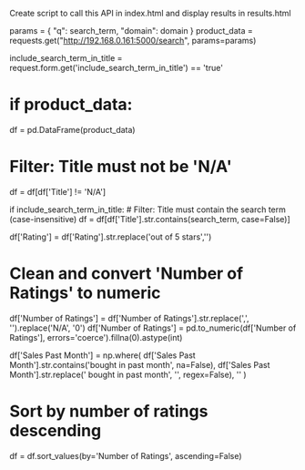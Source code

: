 Create script to call this API in index.html and display results in results.html

params = {
    "q": search_term,
    "domain": domain
}
product_data = requests.get("http://192.168.0.161:5000/search", params=params)

include_search_term_in_title = request.form.get('include_search_term_in_title') == 'true'

# if product_data:
df = pd.DataFrame(product_data)
# Filter: Title must not be 'N/A'
df = df[df['Title'] != 'N/A']

if include_search_term_in_title:
    # Filter: Title must contain the search term (case-insensitive)
    df = df[df['Title'].str.contains(search_term, case=False)]

df['Rating'] = df['Rating'].str.replace('out of 5 stars','')

# Clean and convert 'Number of Ratings' to numeric
df['Number of Ratings'] = df['Number of Ratings'].str.replace(',', '').replace('N/A', '0')
df['Number of Ratings'] = pd.to_numeric(df['Number of Ratings'], errors='coerce').fillna(0).astype(int)

df['Sales Past Month'] = np.where(
    df['Sales Past Month'].str.contains('bought in past month', na=False),
    df['Sales Past Month'].str.replace(' bought in past month', '', regex=False),
    ''
)

# Sort by number of ratings descending
df = df.sort_values(by='Number of Ratings', ascending=False)